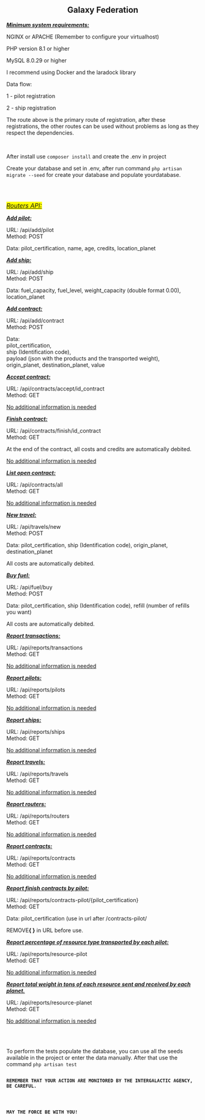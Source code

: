 <h2 style="text-align:center"><strong>Galaxy Federation</strong></h2>

<p><strong><u><em>Minimum system requirements:</em></u></strong></p>
<p>NGINX or APACHE (Remember to configure your virtualhost)</p>
<p>PHP version 8.1 or higher</p>
<p>MySQL 8.0.29 or higher</p>


<p>I recommend using Docker and the laradock library</p>


<p>Data flow:</p>
<p>1 - pilot registration</p>
<p>2 - ship registration</p>
<p>The route above is the primary route of registration, after these registrations, the other routes can be used without problems as long as they respect the dependencies.</p>


<br/>


<p>After install use <code>composer install</code> and create the .env in project</p>
<p>Create your database and set in .env, after run command <code>php artisan migrate --seed</code> for create your database and populate yourdatabase.</p>

<br/>
<br/>

<p><em><span style="font-size:16px"><u><span style="background-color:#FFFF00">Routers API:</span></u></span></em></p>


<p><strong><u><em>Add pilot:</em></u></strong></p>
<p>URL: /api/add/pilot<br />
Method: POST</p>
<p>Data: pilot_certification, name, age, credits, location_planet</p>


<p><strong><u><em>Add ship:</em></u></strong></p>
<p>URL: /api/add/ship<br />
Method: POST</p>
<p>Data: fuel_capacity, fuel_level, weight_capacity (double format 0.00), location_planet</p>


<p><strong><u><em>Add contract:</em></u></strong></p>
<p>URL: /api/add/contract<br />
Method: POST</p>
<p>Data:<br />
pilot_certification,<br />
ship (Identification code),<br />
payload (json with the products and the transported weight), <br />
origin_planet, destination_planet, value</p>
<p><strong><u><em>Accept contract:</em></u></strong></p>
<p>URL: /api/contracts/accept/id_contract<br />
Method: GET</p>
<p><u>No additional information is needed</u></p>


<p><strong><u><em>Finish contract:</em></u></strong></p>
<p>URL: /api/contracts/finish/id_contract<br />
Method: GET</p>
<p>At the end of the contract, all costs and credits are automatically debited.</p>
<p><u>No additional information is needed</u></p>


<p><strong><u><em>List open contract:</em></u></strong></p>
<p>URL: /api/contracts/all<br />
Method: GET</p>
<p><u>No additional information is needed</u></p>


<p><strong><u><em>New travel:</em></u></strong></p>
<p>URL: /api/travels/new<br />
Method: POST</p>
<p>Data: pilot_certification, ship (Identification code), origin_planet, destination_planet</p>
<p>All costs are automatically debited.</p>


<p><strong><u><em>Buy fuel:</em></u></strong></p>
<p>URL: /api/fuel/buy<br />
Method: POST</p>
<p>Data: pilot_certification, ship (Identification code), refill (number of refills you want)</p>
<p>All costs are automatically debited.</p>


<p><strong><u><em>Report </em></u><em><u>transactions:</u></em></strong></p>
<p>URL: /api/reports/transactions<br />
Method: GET</p>
<p><u>No additional information is needed</u></p>


<p><strong><u><em>Report </em></u><em><u>pilots:</u></em></strong></p>
<p>URL: /api/reports/pilots<br />
Method: GET</p>
<p><u>No additional information is needed</u></p>


<p><strong><u><em>Report </em></u><em><u>ships:</u></em></strong></p>
<p>URL: /api/reports/ships<br />
Method: GET</p>
<p><u>No additional information is needed</u></p>


<p><strong><u><em>Report </em></u><em><u>travels:</u></em></strong></p>
<p>URL: /api/reports/travels<br />
Method: GET</p>
<p><u>No additional information is needed</u></p>


<p><strong><u><em>Report </em></u><em><u>routers:</u></em></strong></p>
<p>URL: /api/reports/routers<br />
Method: GET</p>
<p><u>No additional information is needed</u></p>


<p><strong><u><em>Report </em></u><em><u>contracts:</u></em></strong></p>
<p>URL: /api/reports/contracts<br />
Method: GET</p>
<p><u>No additional information is needed</u></p>


<p><strong><u><em>Report </em></u><em><u>finish contracts by pilot:</u></em></strong></p>
<p>URL: /api/reports/contracts-pilot/{pilot_certification}<br />
Method: GET</p>
<p>Data: pilot_certification (use in url after /contracts-pilot/</p>
<p>REMOVE<b>{ }</b> in URL before use.</p>


<p><strong><u><em>Report percentage of resource type transported by each pilot:</u></em></strong></p>
<p>URL: /api/reports/resource-pilot<br />
Method: GET</p>
<p><u>No additional information is needed</u></p>


<p><strong><u><em>Report total weight in tons of each resource sent and received by each planet.</u></em></strong></p>
<p>URL: /api/reports/resource-planet<br />
Method: GET</p>
<p><u>No additional information is needed</u></p>

<br/>
</br/>

<p>To perform the tests populate the database, you can use all the seeds available in the project or enter the data manually. After that use the command <code>php artisan test</code</p>

<p><strong>REMEMBER THAT YOUR ACTION ARE MONITORED BY THE INTERGALACTIC AGENCY, BE CAREFUL.</strong></p>

<p><strong>MAY THE FORCE BE WITH YOU!</strong></p>
